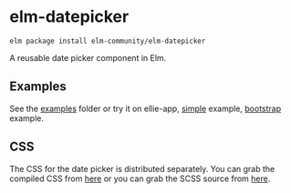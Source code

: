 # elm-datepicker

``` shell
elm package install elm-community/elm-datepicker
```

A reusable date picker component in Elm.


## Examples

See the [examples][examples] folder or try it on ellie-app, [simple] example, [bootstrap] example.

[examples]: https://github.com/elm-community/elm-datepicker/tree/master/examples
[simple]: https://ellie-app.com/pwFvvCqBgYa1/0
[bootstrap]: https://ellie-app.com/pwGJj5T6TBa1/0


## CSS

The CSS for the date picker is distributed separately.  You can grab
the compiled CSS from [here][compiled] or you can grab the SCSS source
from [here][scss].

[compiled]: https://github.com/elm-community/elm-datepicker/blob/master/css/elm-datepicker.css
[scss]: https://github.com/elm-community/elm-datepicker/blob/master/css/elm-datepicker.scss

